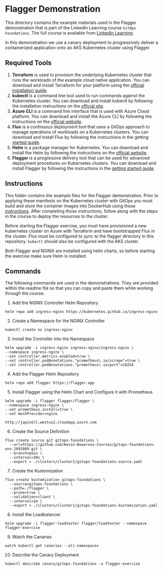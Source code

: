 # Flagger Demonstration

This directory contains the example materials used in the Flagger demonstration that is part of the LinkedIn Learning course `GitOps Foundations`. The full course is available from [LinkedIn Learning][lil-course-url].

In this demonstration we use a canary deployment to progressively deliver a containerized application onto an AKS Kubernetes cluster using Flagger.

## Required Tools

1.  **Terraform** is used to provision the underlying Kubernetes cluster that runs the workloads of the example cloud native application. You can download and install Terraform for your platform using the [official installation guide][terraform-install].
2.  **kubectl** is a command line tool used to run commands against the Kubernetes cluster. You can download and install kubectl by following the installation instructions on the [official site][kube-site].
3.  **Azure CLI** is a command line interface that is used with Azure Cloud platform. You can download and install the Azure CLI by following the instructions on the [official website][azurecli-start].
4.  **Flux** is a continuous deployment tool that uses a GitOps approach to manage operations of workloads on a Kubernetes clusters. You can download and install Flux by following the instructions in the getting [started guide][flux-start].
5.  **Helm** is a package manager for Kubernetes. You can download and install the Helm by following the instructions on the [official website][helm-start].
6.  **Flagger** is a progressive delivery tool that can be used for advanced deployment procedures on Kubernetes clusters. You can download and install Flagger by following the instructions in the [getting started guide][flagger-start].

## Instructions

This folder contains the example files for the Flagger demonstration. Prior to applying these manifests on the Kubernetes cluster with GitOps you must build and store the container images into DockerHub using these [instructions][setup-instructions]. After completing those instructions, follow along with the steps in the course to deploy the resources to the cluster.

Before starting the Flagger exercise, you must have provisioned a new kubernetes cluster on Azure with Terraform and have bootstrapped Flux in the cluster. Flux must be configured to sync to the flagger directory in this repository. `kubectl` should also be configured with the AKS cluster.

Both Flagger and NGINX are installed using helm charts, so before starting the exercise make sure Helm is installed.

## Commands

The following commands are used in the demonstrations. They are provided within the readme file so that you can copy and paste them while working through the course.

1. Add the NGINX Controller Helm Repository

```
helm repo add ingress-nginx https://kubernetes.github.io/ingress-nginx
```

2. Create a Namespace for the NGINX Controller

```
kubectl create ns ingress-nginx
```

3. Install the Controller into the Namespace

```
helm upgrade -i ingress-nginx ingress-nginx/ingress-nginx \
--namespace ingress-nginx \
--set controller.metrics.enabled=true \
--set controller.podAnnotations."prometheus\.io/scrape"=true \
--set controller.podAnnotations."prometheus\.io/port"=10254

```

4.  Add the Flagger Helm Repository

```
helm repo add flagger https://flagger.app
```

5.  Install Flagger using the Helm Chart and Configure it with Prometheus

```
helm upgrade -i flagger flagger/flagger \
--namespace ingress-nginx \
--set prometheus.install=true \
--set meshProvider=nginx
```

```
http://japinell.westus2.cloudapp.azure.com
```

6.  Create the Source Definition

```
flux create source git gitops-foundations \
  --url=https://github.com/Kevin-Bowersox-Courses/gitops-foundations-env-2892009.git \
  --branch=main \
  --interval=30s \
  --export > ./clusters/cluster1/gitops-foundations-source.yaml
```

7.  Create the Kustomization

```
flux create kustomization gitops-foundations \
  --source=gitops-foundations \
  --path=./flagger \
  --prune=true \
  --validation=client \
  --interval=1m \
  --export > ./clusters/cluster1/gitops-foundations-kustomization.yaml
```

8.  Install the Loadbalancer

```
helm upgrade -i flagger-loadtester flagger/loadtester --namespace flagger-exercise
```

9.  Watch the Canaries

```
watch kubectl get canaries --all-namespaces
```

10. Describe the Canary Deployment

```
kubectl describe canary/gitops-foundations -n flagger-exercise
```

[0]: # "Replace these placeholder URLs with actual course URLs"
[lil-course-url]: https://www.linkedin.com/learning/
[lil-thumbnail-url]: http://
[k3d-start]: https://k3d.io/#installation
[docker-install]: https://docs.docker.com/engine/install/
[kube-site]: https://kubernetes.io/docs/tasks/tools/
[azurecli-start]: https://docs.microsoft.com/en-us/cli/azure/install-azure-cli
[setup-instructions]: https://github.com/LinkedInLearning/gitops-foundations-env-2892009#installing
[flux-start]: https://fluxcd.io/docs/get-started/
[flagger-start]: https://docs.flagger.app/
[terraform-install]: https://learn.hashicorp.com/tutorials/terraform/install-cli?in=terraform/azure-get-started
[helm-start]: https://helm.sh/docs/intro/install/
